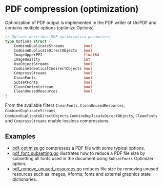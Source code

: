 # PDF compression (optimization)

Optimization of PDF output is implemented in the PDF writer of UniPDF and contains multiple options (optimize.Options)
```go
// Options describes PDF optimization parameters.
type Options struct {
	CombineDuplicateStreams         bool
	CombineDuplicateDirectObjects   bool
	ImageUpperPPI                   float64
	ImageQuality                    int
	UseObjectStreams                bool
	CombineIdenticalIndirectObjects bool
	CompressStreams                 bool
	CleanFonts                      bool
	SubsetFonts                     bool
	CleanContentstream              bool
	CleanUnusedResources            bool
}
```

From the available filters `CleanFonts`, `CleanUnusedResources`, `CombineDuplicateStreams`, `CombineDuplicateDirectObjects`,`CombineDuplicateDirectObjects`, `CleanFonts` and `CompressStreams` enable lossless compressions.

## Examples

- [pdf_optimize.go](pdf_optimize.go) compresses a PDF file with some typical options.
- [pdf_font_subsetting.go](pdf_font_subsetting.go) illustrates how to reduce a PDF file size by subsetting all fonts used in the document using `SubsetFonts` Optimizer option.
- [pdf_remove_unused_resources.go](pdf_remove_unused_resources.go) reduces file size by removing unused resources such as Images, Xforms, fonts and external graphics state dictionaries.
